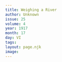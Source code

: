 ```yaml
---
title: Weighing a River
author: Unknown
issue: 25
volume: 4
year: 1917
month: 17
day: VI
tags:
layout: page.njk
image:
---
```


